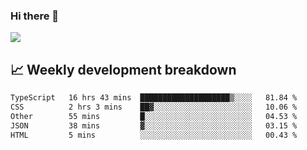 ### Hi there 👋
<img align="center" src="https://github-readme-stats.vercel.app/api?username=Tumao727&show_icons=true&hide_title=true&theme=dracula" />


## 📈 Weekly development breakdown
<!--START_SECTION:waka-->

```txt
TypeScript   16 hrs 43 mins  ████████████████████▒░░░░   81.84 %
CSS          2 hrs 3 mins    ██▓░░░░░░░░░░░░░░░░░░░░░░   10.06 %
Other        55 mins         █░░░░░░░░░░░░░░░░░░░░░░░░   04.53 %
JSON         38 mins         ▓░░░░░░░░░░░░░░░░░░░░░░░░   03.15 %
HTML         5 mins          ░░░░░░░░░░░░░░░░░░░░░░░░░   00.43 %
```

<!--END_SECTION:waka-->